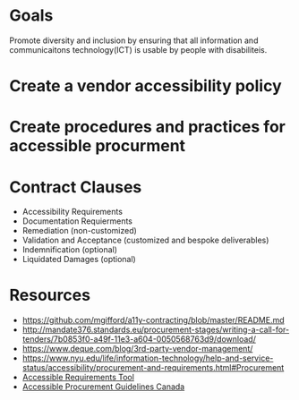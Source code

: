# Goals
Promote diversity and inclusion by ensuring that all information and communicaitons technology(ICT) is usable by people with disabiliteis.

# Create a vendor accessibility policy
# Create procedures and practices for accessible procurment

# Contract Clauses
* Accessibility Requirements
* Documentation Requierments
* Remediation (non-customized)
* Validation and Acceptance (customized and bespoke deliverables)
* Indemnification (optional)
* Liquidated Damages (optional)

# Resources
* https://github.com/mgifford/a11y-contracting/blob/master/README.md
* http://mandate376.standards.eu/procurement-stages/writing-a-call-for-tenders/7b0853f0-a49f-11e3-a604-0050568763d9/download/ 
* https://www.deque.com/blog/3rd-party-vendor-management/ 
* https://www.nyu.edu/life/information-technology/help-and-service-status/accessibility/procurement-and-requirements.html#Procurement 
* [Accessible Requirements Tool](https://www.section508.gov/buy/accessibility-requirements-tool)
* [Accessible Procurement Guidelines Canada](https://www.tbs-sct.gc.ca/pol/doc-eng.aspx?id=32620&section=html)


